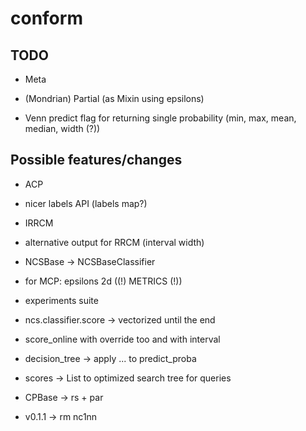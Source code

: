 # conform

## TODO

- Meta

- (Mondrian) Partial (as Mixin using epsilons)

- Venn predict flag for returning single probability 
  (min, max, mean, median, width (?))

## Possible features/changes

- ACP

- nicer labels API (labels map?)

- IRRCM

- alternative output for RRCM (interval width)

- NCSBase -> NCSBaseClassifier

- for MCP: epsilons 2d ((!) METRICS (!))

- experiments suite

- ncs.classifier.score -> vectorized until the end

- score_online with override too and with interval

- decision_tree -> apply ... to predict_proba

- scores -> List to optimized search tree for queries

- CPBase -> rs + par

- v0.1.1 -> rm nc1nn
